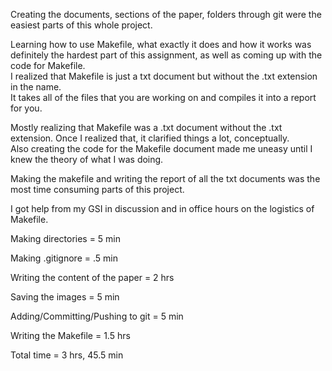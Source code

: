 

Creating the documents, sections of the paper, folders through git were the easiest parts of this whole project.  

Learning how to use Makefile, what exactly it does and how it works was definitely the hardest part of this assignment, as well as coming up with the code for Makefile.  
I realized that Makefile is just a txt document but without the .txt extension in the name.  
It takes all of the files that you are working on and compiles it into a report for you.  


Mostly realizing that Makefile was a .txt document without the .txt extension.  Once I realized that, it clarified things a lot, conceptually.  
Also creating the code for the Makefile document made me uneasy until I knew the theory of what I was doing.  


Making the makefile and writing the report of all the txt documents was the most time consuming parts of this project.  


I got help from my GSI in discussion and in office hours on the logistics of Makefile.  



Making directories = 5 min

Making .gitignore = .5 min

Writing the content of the paper = 2 hrs

Saving the images = 5 min

Adding/Committing/Pushing to git = 5 min

Writing the Makefile = 1.5 hrs

Total time = 3 hrs, 45.5 min


